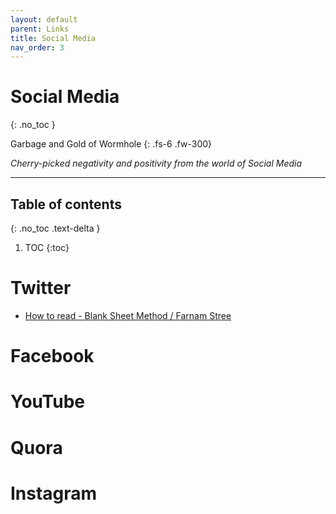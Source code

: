 ```yaml
---
layout: default
parent: Links
title: Social Media
nav_order: 3
---
```


# Social Media
{: .no_toc }

Garbage and Gold of Wormhole
{: .fs-6 .fw-300}

*Cherry-picked negativity and positivity from the world of Social Media*

---

## Table of contents
{: .no_toc .text-delta }

1. TOC
{:toc}

# Twitter

- [How to read - Blank Sheet Method / Farnam Stree](https://twitter.com/farnamstreet/status/1347173210748551176)

# Facebook

# YouTube

# Quora

# Instagram